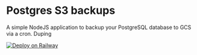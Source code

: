 # Postgres S3 backups

A simple NodeJS application to backup your PostgreSQL database to GCS via a cron. Duping

[![Deploy on Railway](https://railway.app/button.svg)](https://railway.app/template/tqxaEg?referralCode=pfY63c)
